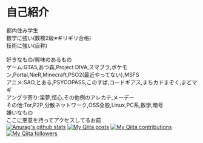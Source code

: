 # 自己紹介
都内住み学生<br>
数学に強い(数検2級※ギリギリ合格)<br>
技術に強い(自称)<br>
<br>
好きなもの/興味のあるもの<br>
ゲーム:GTA5,あつ森,Project DIVA,スマブラ,ポケモン,Portal,NieR,Minecraft,PSO2(最近やってない),MSFS<br>
アニメ:SAO,とある,PSYCOPASS,このすば,コードギアス,まちカドまぞく,まどマギ<br>
アングラ寄り:淫夢,恒心,その他例のアレカテ,メーデー<br>
その他:Tor,P2P,分散ネットワーク,OSS全般,Linux,PC系,数学,暗号<br>
嫌いなもの<br>
ここに悪意を持ってアクセスしてるお前<br>
[![Anurag's github stats](https://github-readme-stats.vercel.app/api?username=yuuki76)](https://github.com/anuraghazra/github-readme-stats)
[![My Qiita posts](https://qiita-badge.apiapi.app/s/yuuki76/posts.svg)](http://qiita.com/yuuki76)
[![My Qiita contributions](https://qiita-badge.apiapi.app/s/yuuki76/contributions.svg)](http://qiita.com/yuuki76)
[![My Qiita followers](https://qiita-badge.apiapi.app/s/yuuki76/followers.svg)](http://qiita.com/yuuki76)
